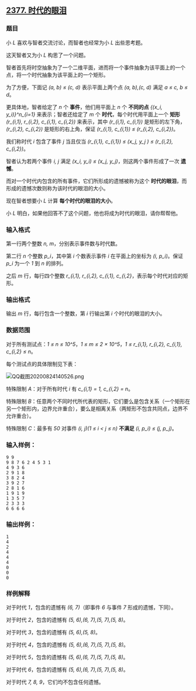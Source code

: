 ## [2377. 时代的眼泪](https://www.acwing.com/problem/content/2379/)

### 题目

小 *L* 喜欢与智者交流讨论，而智者也经常为小 *L* 出些思考题。

这天智者又为小 *L* 构思了一个问题。

智者首先将时空抽象为了一个二维平面，进而将一个事件抽象为该平面上的一个点，将一个时代抽象为该平面上的一个矩形。

为了方便，下面记 *(a, b) ≤ (c, d)* 表示平面上两个点 *(a, b),(c, d)* 满足 *a ≤ c, b ≤ d*。

更具体地，智者给定了 *n* 个 **事件**，他们用平面上 *n* 个 **不同的点** *{(x_i, y_i)}^n_{i=1}* 来表示；智者还给定了 *m* 个 **时代**，每个时代用平面上一个 **矩形** *(r_{i,1}, r_{i,2}, c_{i,1}, c_{i,2})* 来表示，其中 *(r_{i,1}, c_{i,1})* 是矩形的左下角，*(r_{i,2}, c_{i,2})* 是矩形的右上角，保证 *(r_{i,1}, c_{i,1}) ≤ (r_{i,2}, c_{i,2})*。

我们称时代 *i* 包含了事件 *j* 当且仅当 *(r_{i,1}, c_{i,1}) ≤ (x_j, y_j ) ≤ (r_{i,2}, c_{i,2})*。

智者认为若两个事件 *i, j* 满足 *(x_i, y_i) ≤ (x_j, y_j)*，则这两个事件形成了一次 **遗憾**。

而对一个时代内包含的所有事件，它们所形成的遗憾被称为这个 **时代的眼泪**，而形成的遗憾次数则称为该时代的眼泪的大小。

现在智者想要小 *L* 计算 **每个时代的眼泪的大小**。

小 *L* 明白，如果他回答不了这个问题，他也将成为时代的眼泪，请你帮帮他。

### 输入格式

第一行两个整数 *n, m*，分别表示事件数与时代数。

第二行 *n* 个整数 *p_i*，其中第 *i* 个数表示事件 *i* 在平面上的坐标为 *(i, p_i)*。保证 *p_i* 为一个 *1* 到 *n* 的排列。

之后 *m* 行，每行四个整数 *r_{i,1}, r_{i,2}, c_{i,1}, c_{i,2}*，表示每个时代对应的矩形。

### 输出格式

输出 *m* 行，每行包含一个整数，第 *i* 行输出第 *i* 个时代的眼泪的大小。

### 数据范围

对于所有测试点：*1 ≤ n ≤ 10^5*，*1 ≤ m ≤ 2 × 10^5*，*1 ≤ r_{i,1}, r_{i,2}, c_{i,1}, c_{i,2} ≤ n*。

每个测试点的具体限制见下表：

 ![QQ截图20200824140526.png](https://cdn.acwing.com/media/article/image/2020/08/24/19_f2e6c35ce5-QQ截图20200824140526.png)

特殊限制 *A*：对于所有时代 *i* 有 *c_{i,1} = 1, c_{i,2} = n*。

特殊限制 *B*：任意两个不同时代所代表的矩形，它们要么是包含关系（一个矩形在另一个矩形内，边界允许重合），要么是相离关系（两矩形不包含共同点，边界不允许重合）。

特殊限制 *C*：最多有 *50* 对事件 *(i, j)(1 ≤ i < j ≤ n)* **不满足** *(i, p_i) ≤ (j, p_j)*。

### 输入样例：

```
9 9
9 8 7 6 2 4 5 3 1
4 9 3 6
2 9 1 8
3 8 2 4
3 9 2 7
2 8 1 6
1 9 1 9
1 3 5 7
2 3 3 3
6 6 6 6
```

### 输出样例：

```
1
4
2
4
4
4
0
0
0
```

### 样例解释

对于时代 *1*，包含的遗憾有 *(6, 7)*（即事件 *6* 与事件 *7* 形成的遗憾，下同）。

对于时代 *2*，包含的遗憾有 *(5, 6),(6, 7),(5, 7),(5, 8)*。

对于时代 *3*，包含的遗憾有 *(5, 6),(5, 8)*。

对于时代 *4*，包含的遗憾有 *(5, 6),(6, 7),(5, 7),(5, 8)*。

对于时代 *5*，包含的遗憾有 *(5, 6),(6, 7),(5, 7),(5, 8)*。

对于时代 *6*，包含的遗憾有 *(5, 6),(6, 7),(5, 7),(5, 8)*。

对于时代 *7, 8, 9*，它们均不包含任何遗憾。
